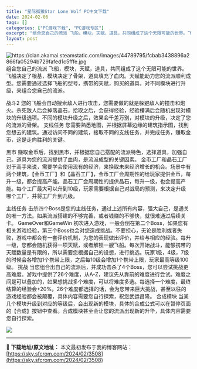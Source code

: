 ```yaml
---
title: "星际孤狼Star Lone Wolf PC中文下载"
date: 2024-02-06
tags: []
categories: ["PC游戏下载", "PC游戏专区"]
excerpt: "组合您自己的流派 飞船，模块，天赋，道具，共同组成了这个无限可能的世界。飞船决定了根基，模块决定了骨架，道具填充了血肉。天赋能助力您的流派顺利成型。您需要通过选择飞船的型号，携带的天赋，购买的道具，对不同模块进行升级，来组合您自己的流派。 战斗2 您的飞船会自动搜索敌人进行攻击，您需要做的就是躲避敌&hellip;"
layout: post
---
```


<img class="aligncenter" src="https://clan.akamai.steamstatic.com/images/44789795/fcbab3438896a2866fa05294b729fafed1c5fffe.jpg" alt="https://clan.akamai.steamstatic.com/images/44789795/fcbab3438896a2866fa05294b729fafed1c5fffe.jpg" />
组合您自己的流派
飞船，模块，天赋，道具，共同组成了这个无限可能的世界。飞船决定了根基，模块决定了骨架，道具填充了血肉。天赋能助力您的流派顺利成型。您需要通过选择飞船的型号，携带的天赋，购买的道具，对不同模块进行升级，来组合您自己的流派。

战斗2
您的飞船会自动搜索敌人进行攻击，您需要做的就是躲避敌人的撞击和炮火。杀死敌人后会掉落晶石，拾取之后，会获得经验，经验槽满后会随机出现对模块的升级选项。不同的模块升级之后，效果会千差万别，对模块的升级，决定了您的流派的骨架。
支线任务
您需要熟悉地图，并根据屏幕边缘的建筑指示图，找到您想去的建筑。通过访问不同的建筑，接取不同的支线任务，并完成任务，赚取金币，这是走向胜利的关键。

黑市
赚取金币后，找到黑市，并根据您自己搭配的流派特色，选择道具，加强自己。道具为您的流派提供了血肉，是流派成型的关键因素。
金币工厂和晶石工厂
对于高手来说，需要学会使用现有的经济，来换取未来经济增长的机会。场景中有两个建筑，【金币工厂】和【晶石工厂】，金币工厂会周期性的给玩家提供金币，每升一级，都会提高产能。晶石工厂会周期性的提供晶石，每升一级，也会提高产能。每个工厂最大可以升到10级，玩家需要根据自己对战局的预测，来决定升级哪个工厂，并将工厂升到几级。

主线任务
击杀四个Boss是您的主线任务，通过上述所有内容，强大自己，是通关的唯一方法。如果流派搭建的不够完善，或者钱赚的不够快，就很难通过后续关卡。
GameOver和GameWin
初次进入游戏，一般会倒在第二个Boss，如果您有相关游戏经验，第三个Boss也会对您造成挑战。不要担心，无论是胜利或者失败，游戏中都会有一套评价机制，为您的表现做出评价，并给与相应的经验。每升一级，您都会随机获得一项天赋，或者解锁一艘飞船。每次开始战斗，能够携带的天赋数量是有限的，所以需要您根据自己的设想，进行挑选。玩家1级，4级，7级的时候会各增加1个携带上限，之后每10级会增加1个携带上限，玩家最高等级100级。
挑战
当您组合出自己的流派后，并成功击杀了4个Boss，您可以尝试挑战更高难度。游戏中提供了26个难度，从A-Z，建议先从靠前的难度进行尝试。难度之间是可以叠加的，如果想挑战多个难度，可以将难度多选。每选择一个难度，最终结算的经验会+20%。26个难度都选择的话，会为您带来巨大挑战，甚至以往的游戏经验都会被颠覆，具体内容需要您自行探索，祝您武运昌隆。
合成模块
当某几个模块升级到对应的等级后，会出现新的模块，具体的合成公式可以在暂停页面的【合成】按钮中查看。合成模块甚至会让您的流派出现新的升华，具体内容需要您自行探索。

<img src="https://cdn.akamai.steamstatic.com/steam/apps/2684410/ss_b360573dbb1e1b48aed13866125dcc2363f9f564.1920x1080.jpg?t=1707046756" />

---
📖 **下载地址/原文地址：** 本文最初发布于我的博客网站：[https://sky.sfcrom.com/2024/02/3508](https://sky.sfcrom.com/2024/02/3508)
